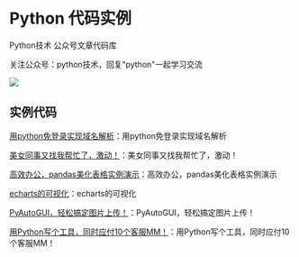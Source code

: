 # Python 代码实例

Python技术 公众号文章代码库

关注公众号：python技术，回复"python"一起学习交流

![](http://favorites.ren/assets/images/python.jpg)

## 实例代码

[用python免登录实现域名解析](https://github.com/JustDoPython/python-examples/tree/master/fans/dns)：用python免登录实现域名解析

[美女同事又找我帮忙了，激动！](https://github.com/JustDoPython/python-examples/tree/master/fans/filenaming)：美女同事又找我帮忙了，激动！

[高效办公，pandas美化表格实例演示](https://github.com/JustDoPython/python-examples/tree/master/fans/beautyPandas)：高效办公，pandas美化表格实例演示

[echarts的可视化](https://github.com/JustDoPython/python-examples/tree/master/fans/shift)：echarts的可视化

[PyAutoGUI，轻松搞定图片上传！](https://github.com/JustDoPython/python-examples/tree/master/fans/imgupload)：PyAutoGUI，轻松搞定图片上传！

[用Python写个工具，同时应付10个客服MM！](https://github.com/JustDoPython/python-examples/tree/master/fans/sqlquery)：用Python写个工具，同时应付10个客服MM！






